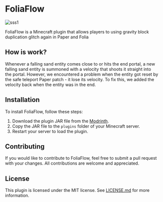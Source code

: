 # FoliaFlow
![sss1](https://user-images.githubusercontent.com/125941391/231678608-9762d384-dc3a-440c-a4eb-3340cb39a3e3.png)

FoliaFlow is a Minecraft plugin that allows players to using gravity block duplication glitch again in Paper and Folia

## How is work?
Whenever a falling sand entity comes close to or hits the end portal, a new falling sand entity is summoned with a velocity that shoots it straight into the portal. However, we encountered a problem when the entity got reset by the safe teleport Paper patch - it lose its velocity. To fix this, we added the velocity back when the entity was in the end.


## Installation

To install FoliaFlow, follow these steps:

1. Download the plugin JAR file from the [Modrinth](https://modrinth.com/plugin/foliaflow).
2. Copy the JAR file to the `plugins` folder of your Minecraft server.
3. Restart your server to load the plugin.

## Contributing

If you would like to contribute to FoliaFlow, feel free to submit a pull request with your changes. All contributions are welcome and appreciated.

## License

This plugin is licensed under the MIT license. See [LICENSE.md](https://github.com/Hynse/FoliaFlow/blob/master/LICENSE.md) for more information.

